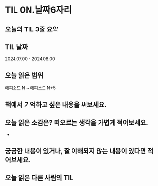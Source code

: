 # TIL 0N.날짜6자리

## 오늘의 TIL 3줄 요약

## TIL 날짜

2024.07.00 - 2024.08.00

## 오늘 읽은 범위

에피소드 N ~ 에피소드 N+5

## 책에서 기억하고 싶은 내용을 써보세요.

## 오늘 읽은 소감은? 떠오르는 생각을 가볍게 적어보세요.

-

## 궁금한 내용이 있거나, 잘 이해되지 않는 내용이 있다면 적어보세요.

## 오늘 읽은 다른 사람의 TIL
